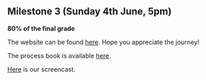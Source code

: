 ## Milestone 3 (Sunday 4th June, 5pm)

**80% of the final grade**

The website can be found [here](https://com-480-data-visualization.github.io/project-2023-data-divas/Milestone3/src/). Hope you appreciate the journey!

The process book is available [here](https://com-480-data-visualization.github.io/project-2023-data-divas/Milestone3/Process_Book.pdf).

[Here](...) is our screencast.
